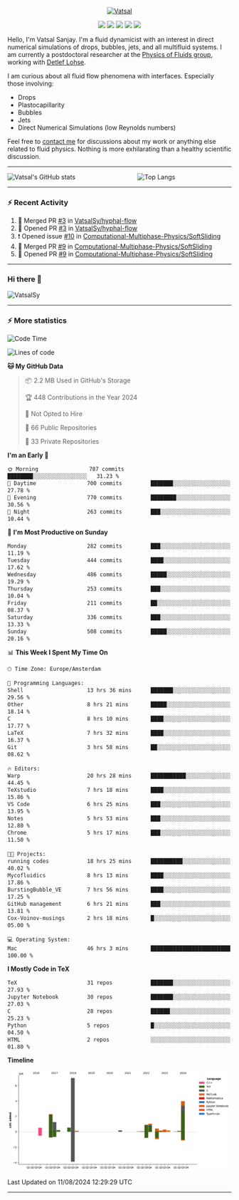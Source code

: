 <center>

[<img alt="Vatsal" width="200px" src="https://www.dropbox.com/s/dxyybgtblo8er6h/Logo_Vatsal_Vector.png?raw=1">](https://www.vatsalsanjay.com)

[<img src="https://img.shields.io/badge/googlescholar-4285F4?&style=for-the-badge&logo=googlescholar&logoColor=white">](https://scholar.google.com/citations?hl=en&user=67aQviYAAAAJ)
[<img src="https://img.shields.io/static/v1.svg?&style=for-the-badge&logo=ResearchGate&label=&message=ResearchGate&logoColor=white&color=green">](https://www.researchgate.net/profile/Vatsal-Sanjay-2)
[<img src="https://img.shields.io/badge/twitter-1DA1F2?&style=for-the-badge&logo=twitter&logoColor=white">](https://twitter.com/VatsalSanjay)
[<img src="https://img.shields.io/badge/linkedin-0A66C2?&style=for-the-badge&logo=linkedin">](https://www.linkedin.com/in/vatsalsanjay/)
[<img src="https://img.shields.io/badge/orcid-A6CE39?&style=for-the-badge&logo=orcid&logoColor=white">](https://orcid.org/0000-0002-4293-6099)

</center>

Hello, I'm Vatsal Sanjay. I'm a fluid dynamicist with an interest in direct numerical simulations of drops, bubbles, jets, and all multifluid systems. I am currently a postdoctoral researcher at the [Physics of Fluids group](https://pof.tnw.utwente.nl), working with [Detlef Lohse](https://en.wikipedia.org/wiki/Detlef_Lohse). 

I am curious about all fluid flow phenomena with interfaces. Especially those involving:

- Drops
- Plastocapillarity
- Bubbles
- Jets
- Direct Numerical Simulations (low Reynolds numbers)

Feel free to [contact me](mailto:contact@vatsalsanjay.com) for discussions about my work or anything else related to fluid physics. Nothing is more exhilarating than a healthy scientific discussion.

<!-- ![Vatsal's GitHub stats](https://github-readme-stats-xi-wine-74.vercel.app/api?username=VatsalSy&show_icons=true&theme=vision-friendly-dark)

![Top Langs](https://github-readme-stats-xi-wine-74.vercel.app/api/top-langs/?username=VatsalSy&layout=compact&theme=vision-friendly-dark) -->

---
<div style="display: flex; justify-content: space-between;">
    <img src="https://github-readme-stats-xi-wine-74.vercel.app/api?username=VatsalSy&show_icons=true&theme=vision-friendly-dark" alt="Vatsal's GitHub stats" style="width: 55%;">
    <img src="https://github-readme-stats-xi-wine-74.vercel.app/api/top-langs/?username=VatsalSy&layout=compact&theme=vision-friendly-dark" alt="Top Langs" style="width: 42%;">
</div>

---

### :zap: Recent Activity

<!--START_SECTION:activity-->
1. 🎉 Merged PR [#3](https://github.com/VatsalSy/hyphal-flow/pull/3) in [VatsalSy/hyphal-flow](https://github.com/VatsalSy/hyphal-flow)
2. 💪 Opened PR [#3](https://github.com/VatsalSy/hyphal-flow/pull/3) in [VatsalSy/hyphal-flow](https://github.com/VatsalSy/hyphal-flow)
3. ❗ Opened issue [#10](https://github.com/Computational-Multiphase-Physics/SoftSliding/issues/10) in [Computational-Multiphase-Physics/SoftSliding](https://github.com/Computational-Multiphase-Physics/SoftSliding)
4. 🎉 Merged PR [#9](https://github.com/Computational-Multiphase-Physics/SoftSliding/pull/9) in [Computational-Multiphase-Physics/SoftSliding](https://github.com/Computational-Multiphase-Physics/SoftSliding)
5. 💪 Opened PR [#9](https://github.com/Computational-Multiphase-Physics/SoftSliding/pull/9) in [Computational-Multiphase-Physics/SoftSliding](https://github.com/Computational-Multiphase-Physics/SoftSliding)
<!--END_SECTION:activity-->
---

### Hi there 👋
<p align="left"> <img src="https://komarev.com/ghpvc/?username=VatsalSy&label=Profile%20views&color=orange&style=for-the-badge" alt="VatsalSy" /> </p>

---
### :zap: More statistics

<!--START_SECTION:waka-->
![Code Time](http://img.shields.io/badge/Code%20Time-116%20hrs%2036%20mins-blue)

![Lines of code](https://img.shields.io/badge/From%20Hello%20World%20I%27ve%20Written-19.2%20million%20lines%20of%20code-blue)

**🐱 My GitHub Data** 

> 📦 2.2 MB Used in GitHub's Storage 
 > 
> 🏆 448 Contributions in the Year 2024
 > 
> 🚫 Not Opted to Hire
 > 
> 📜 66 Public Repositories 
 > 
> 🔑 33 Private Repositories 
 > 
**I'm an Early 🐤** 

```text
🌞 Morning                787 commits         ████████░░░░░░░░░░░░░░░░░   31.23 % 
🌆 Daytime                700 commits         ███████░░░░░░░░░░░░░░░░░░   27.78 % 
🌃 Evening                770 commits         ████████░░░░░░░░░░░░░░░░░   30.56 % 
🌙 Night                  263 commits         ███░░░░░░░░░░░░░░░░░░░░░░   10.44 % 
```
📅 **I'm Most Productive on Sunday** 

```text
Monday                   282 commits         ███░░░░░░░░░░░░░░░░░░░░░░   11.19 % 
Tuesday                  444 commits         ████░░░░░░░░░░░░░░░░░░░░░   17.62 % 
Wednesday                486 commits         █████░░░░░░░░░░░░░░░░░░░░   19.29 % 
Thursday                 253 commits         ███░░░░░░░░░░░░░░░░░░░░░░   10.04 % 
Friday                   211 commits         ██░░░░░░░░░░░░░░░░░░░░░░░   08.37 % 
Saturday                 336 commits         ███░░░░░░░░░░░░░░░░░░░░░░   13.33 % 
Sunday                   508 commits         █████░░░░░░░░░░░░░░░░░░░░   20.16 % 
```


📊 **This Week I Spent My Time On** 

```text
🕑︎ Time Zone: Europe/Amsterdam

💬 Programming Languages: 
Shell                    13 hrs 36 mins      ███████░░░░░░░░░░░░░░░░░░   29.56 % 
Other                    8 hrs 21 mins       █████░░░░░░░░░░░░░░░░░░░░   18.14 % 
C                        8 hrs 10 mins       ████░░░░░░░░░░░░░░░░░░░░░   17.77 % 
LaTeX                    7 hrs 32 mins       ████░░░░░░░░░░░░░░░░░░░░░   16.37 % 
Git                      3 hrs 58 mins       ██░░░░░░░░░░░░░░░░░░░░░░░   08.62 % 

🔥 Editors: 
Warp                     20 hrs 28 mins      ███████████░░░░░░░░░░░░░░   44.45 % 
TeXstudio                7 hrs 18 mins       ████░░░░░░░░░░░░░░░░░░░░░   15.86 % 
VS Code                  6 hrs 25 mins       ███░░░░░░░░░░░░░░░░░░░░░░   13.95 % 
Notes                    5 hrs 53 mins       ███░░░░░░░░░░░░░░░░░░░░░░   12.80 % 
Chrome                   5 hrs 17 mins       ███░░░░░░░░░░░░░░░░░░░░░░   11.50 % 

🐱‍💻 Projects: 
running codes            18 hrs 25 mins      ██████████░░░░░░░░░░░░░░░   40.02 % 
Mycofluidics             8 hrs 13 mins       ████░░░░░░░░░░░░░░░░░░░░░   17.86 % 
BurstingBubble_VE        7 hrs 56 mins       ████░░░░░░░░░░░░░░░░░░░░░   17.25 % 
GitHub management        6 hrs 21 mins       ███░░░░░░░░░░░░░░░░░░░░░░   13.81 % 
Cox-Voinov-musings       2 hrs 18 mins       █░░░░░░░░░░░░░░░░░░░░░░░░   05.00 % 

💻 Operating System: 
Mac                      46 hrs 3 mins       █████████████████████████   100.00 % 
```

**I Mostly Code in TeX** 

```text
TeX                      31 repos            ███████░░░░░░░░░░░░░░░░░░   27.93 % 
Jupyter Notebook         30 repos            ███████░░░░░░░░░░░░░░░░░░   27.03 % 
C                        28 repos            ██████░░░░░░░░░░░░░░░░░░░   25.23 % 
Python                   5 repos             █░░░░░░░░░░░░░░░░░░░░░░░░   04.50 % 
HTML                     2 repos             ░░░░░░░░░░░░░░░░░░░░░░░░░   01.80 % 
```



**Timeline**

![Lines of Code chart](https://raw.githubusercontent.com/VatsalSy/VatsalSy/main/assets/bar_graph.png)


 Last Updated on 11/08/2024 12:29:29 UTC
<!--END_SECTION:waka-->
---
